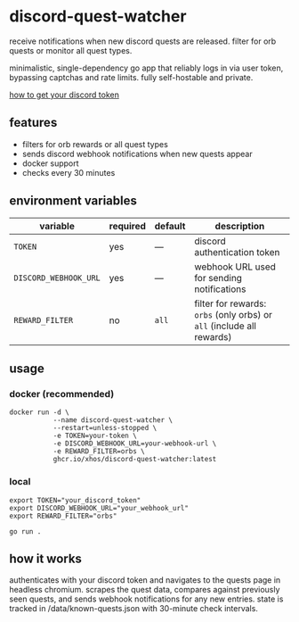 # discord-quest-watcher

receive notifications when new discord quests are released. filter for orb quests or monitor all quest types.

minimalistic, single-dependency go app that reliably logs in via user token, bypassing captchas and rate limits. fully self-hostable and private.

[how to get your discord token](https://gist.github.com/MarvNC/e601f3603df22f36ebd3102c501116c6#file-get-discord-token-from-browser-md)

## features

- filters for orb rewards or all quest types
- sends discord webhook notifications when new quests appear
- docker support
- checks every 30 minutes

## environment variables

| variable              | required | default | description                                                                 |
|-----------------------|----------|---------|-----------------------------------------------------------------------------|
| `TOKEN`               | yes      | —       | discord authentication token                                                |
| `DISCORD_WEBHOOK_URL` | yes      | —       | webhook URL used for sending notifications                                  |
| `REWARD_FILTER`       | no       | `all`   | filter for rewards: `orbs` (only orbs) or `all` (include all rewards)       |

## usage

### docker (recommended)

```shell
docker run -d \
           --name discord-quest-watcher \
           --restart=unless-stopped \
           -e TOKEN=your-token \
           -e DISCORD_WEBHOOK_URL=your-webhook-url \
           -e REWARD_FILTER=orbs \
           ghcr.io/xhos/discord-quest-watcher:latest
```

### local

```shell
export TOKEN="your_discord_token"
export DISCORD_WEBHOOK_URL="your_webhook_url"
export REWARD_FILTER="orbs"

go run .
```

## how it works

authenticates with your discord token and navigates to the quests page in headless chromium. scrapes the quest data, compares against previously seen quests, and sends webhook notifications for any new entries. state is tracked in /data/known-quests.json with 30-minute check intervals.
